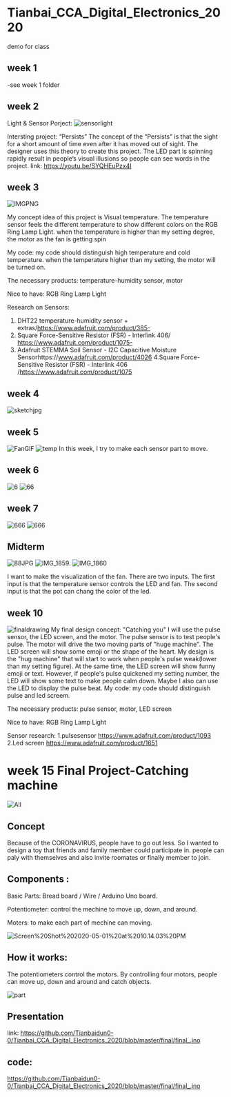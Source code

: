 # Tianbai_CCA_Digital_Electronics_2020
demo for class


## week 1
-see week 1 folder
## week 2
Light & Sensor Porject:
![sensorlight](https://github.com/Tianbaidun0-0/Tianbai_CCA_Digital_Electronics_2020/blob/master/sensorlight.GIF)

Intersting project:
“Persists”
The concept of the “Persists”  is that the sight for a short amount of time even after it has moved out of sight.  The designer uses this theory to create this project. The LED part is spinning rapidly result in people’s visual illusions so people can see words in the project. link: https://youtu.be/SYQHEuPzx4I

## week 3
![IMGPNG](https://github.com/Tianbaidun0-0/Tianbai_CCA_Digital_Electronics_2020/blob/master/image1/IMGPNG.PNG)


My concept idea of this project is Visual temperature. The temperature sensor feels the different temperature to show different colors on the RGB Ring Lamp Light. when the temperature is higher than my setting degree, the motor as the fan is getting spin

My code: my code should distinguish high temperature and cold temperature. when the temperature higher than my setting, the motor will be turned on.

The necessary products:  temperature-humidity sensor, motor

Nice to have: RGB Ring Lamp Light

Research on Sensors:
1. DHT22 temperature-humidity sensor + extras/https://www.adafruit.com/product/385- 
2. Square Force-Sensitive Resistor (FSR) - Interlink 406/ https://www.adafruit.com/product/1075-
3. Adafruit STEMMA Soil Sensor - I2C Capacitive Moisture Sensorhttps://www.adafruit.com/product/4026
4.Square Force-Sensitive Resistor (FSR) - Interlink 406 /https://www.adafruit.com/product/1075
## week 4
![sketchjpg](https://github.com/Tianbaidun0-0/Tianbai_CCA_Digital_Electronics_2020/blob/master/sketchjpg.jpg)

## week 5
![FanGIF](https://github.com/Tianbaidun0-0/Tianbai_CCA_Digital_Electronics_2020/blob/master/FanGIF.GIF)
![temp](https://github.com/Tianbaidun0-0/Tianbai_CCA_Digital_Electronics_2020/blob/master/temp.png)
In this week, I try to make each sensor part to move.
## week 6
![6](https://github.com/Tianbaidun0-0/Tianbai_CCA_Digital_Electronics_2020/blob/master/image1/2/6.png)
![66](https://github.com/Tianbaidun0-0/Tianbai_CCA_Digital_Electronics_2020/blob/master/image1/2/66.png)

## week 7
![666](https://github.com/Tianbaidun0-0/Tianbai_CCA_Digital_Electronics_2020/blob/master/image1/2/666.png)
![666](https://github.com/Tianbaidun0-0/Tianbai_CCA_Digital_Electronics_2020/blob/master/image1/2/666.png)

## Midterm
![88JPG](https://github.com/Tianbaidun0-0/Tianbai_CCA_Digital_Electronics_2020/blob/master/image1/2/88JPG.JPG)
![IMG_1859.](https://github.com/Tianbaidun0-0/Tianbai_CCA_Digital_Electronics_2020/blob/master/image1/IMG_1859.GIF)
![IMG_1860](https://github.com/Tianbaidun0-0/Tianbai_CCA_Digital_Electronics_2020/blob/master/image1/2/IMG_1860.GIF)

I want to make the visualization of the fan. There are two inputs. The first input is that the temperature sensor controls the LED and fan. The second input is that the pot can chang the color of the led.
## week 10 
![finaldrawing](https://github.com/Tianbaidun0-0/Tianbai_CCA_Digital_Electronics_2020/blob/master/image1/finaldrawing.JPG)
My final design concept: "Catching you" I will use the pulse sensor, the LED screen, and the motor. The pulse sensor is to test people's pulse. The motor will drive the two moving parts of "huge machine". The LED screen will show some emoji or the shape of the heart. My design is the "hug machine" that will start to work when people's pulse weak(lower than my setting figure). At the same time, the LED screen will show funny emoji or text. However, if people's pulse quickened my setting number, the LED will show some text to make people calm down. Maybe I also can use the LED to display the pulse beat.
My code: my code should distinguish pulse and led screem. 

The necessary products: pulse sensor, motor, LED screen

Nice to have: RGB Ring Lamp Light

Sensor research:  1.pulsesensor https://www.adafruit.com/product/1093
2.Led screen https://www.adafruit.com/product/1651


# week 15 Final Project-Catching machine

![All](https://github.com/Tianbaidun0-0/Tianbai_CCA_Digital_Electronics_2020/blob/master/final/All.png)

## Concept
Because of the CORONAVIRUS, people have to go out less. So I wanted to design a toy that friends and family member could participate in. people can paly with themselves and also invite roomates or finally member to join.

## Components :
Basic Parts: Bread board / Wire / Arduino Uno board.

Potentiometer: control the mechine to move up, down, and around.

Moters: to make each part of mechine can moving.

![Screen%20Shot%202020-05-01%20at%2010.14.03%20PM](https://github.com/Tianbaidun0-0/Tianbai_CCA_Digital_Electronics_2020/blob/master/final/Screen%20Shot%202020-05-01%20at%2010.14.03%20PM.png)


## How it works:
The potentiometers control the motors. 
By controlling four motors, people can move up, down and around and catch objects.

![part](https://github.com/Tianbaidun0-0/Tianbai_CCA_Digital_Electronics_2020/blob/master/final/Part.png)

## Presentation 
link: https://github.com/Tianbaidun0-0/Tianbai_CCA_Digital_Electronics_2020/blob/master/final/final_.ino
## code: 
https://github.com/Tianbaidun0-0/Tianbai_CCA_Digital_Electronics_2020/blob/master/final/final_.ino


